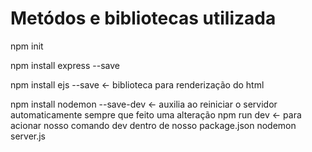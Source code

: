 # Metódos e bibliotecas utilizada 

npm init 

npm install express --save 

npm install ejs --save <- biblioteca para renderização do html

npm install nodemon --save-dev <- auxilia ao reiniciar o servidor automaticamente sempre que feito uma alteração
npm run dev <- para acionar nosso comando dev dentro de nosso package.json
nodemon server.js